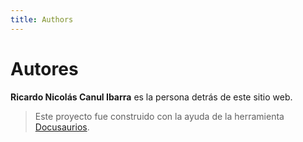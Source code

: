 ```yaml
---
title: Authors
---
```


# Autores

**Ricardo Nicolás Canul Ibarra** es la persona detrás de este sitio web.

> Este proyecto fue construido con la ayuda de la herramienta [Docusaurios](https://docusaurus.io/).
